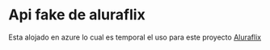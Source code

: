 # Api fake de aluraflix

Esta alojado en azure lo cual es temporal el uso para este proyecto [Aluraflix](https://aluraflixx.vercel.app/)